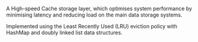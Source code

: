 <p>
A High-speed Cache storage layer, which optimises system performance by minimising latency and reducing load on the main data storage systems. </p>
<p>Implemented using the Least Recently Used (LRU) eviction policy with HashMap and doubly linked list data structures.
</p>
